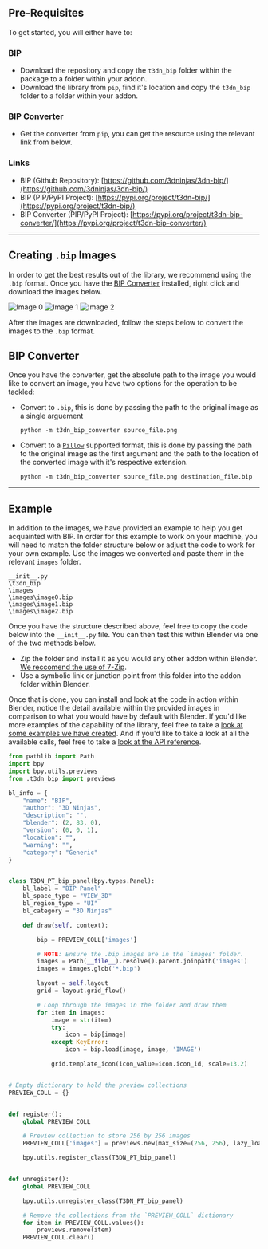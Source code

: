 ## Pre-Requisites

To get started, you will either have to:

### BIP

-   Download the repository and copy the `t3dn_bip` folder within the package
    to a folder within your addon.
-   Download the library from `pip`, find it's location and copy the `t3dn_bip`
    folder to a folder within your addon.

### BIP Converter

-   Get the converter from `pip`, you can get the resource using the relevant
    link from below.

### Links

-   BIP (Github Repository): [https://github.com/3dninjas/3dn-bip/](https://github.com/3dninjas/3dn-bip/)
-   BIP (PIP/PyPI Project): [https://pypi.org/project/t3dn-bip/](https://pypi.org/project/t3dn-bip/)
-   BIP Converter (PIP/PyPI Project): [https://pypi.org/project/t3dn-bip-converter/](https://pypi.org/project/t3dn-bip-converter/)

---

## Creating `.bip` Images

In order to get the best results out of the library, we recommend using the
`.bip` format. Once you have the [BIP Converter](https://pypi.org/project/t3dn-bip-converter/)
installed, right click and download the images below.

![Image 0](\images\image0.jpg)
![Image 1](\images\image1.jpg)
![Image 2](\images\image2.jpg)

After the images are downloaded, follow the steps below to convert the images to
the `.bip` format.

## BIP Converter

Once you have the converter, get the absolute path to the image you would like
to convert an image, you have two options for the operation to be tackled:

-   Convert to `.bip`, this is done by passing the path to the original image as
    a single arguement
    ```
    python -m t3dn_bip_converter source_file.png
    ```
-   Convert to a [`Pillow`](https://pillow.readthedocs.io/en/stable/handbook/image-file-formats.html)
    supported format, this is done by passing the path to the original image as
    the first argument and the path to the location of the converted image with
    it's respective extension.
    ```
    python -m t3dn_bip_converter source_file.png destination_file.bip
    ```

---

## Example

In addition to the images, we have provided an example to help you get
acquainted with BIP. In order for this example to work on your machine, you will
need to match the folder structure below or adjust the code to work for your own
example. Use the images we converted and paste them in the relevant `images`
folder.

```
__init__.py
\t3dn_bip
\images
\images\image0.bip
\images\image1.bip
\images\image2.bip
```

Once you have the structure described above, feel free to copy the code below
into the `__init__.py` file. You can then test this within Blender via one of
the two methods below.

-   Zip the folder and install it as you would any other addon within Blender.
    [We reccomend the use of 7-Zip](https://www.7-zip.org/download.html).
-   Use a symbolic link or junction point from this folder into the addon folder
    within Blender.

Once that is done, you can install and look at the code in action within
Blender, notice the detail available within the provided images in comparison to
what you would have by default with Blender.
If you'd like more examples of the capability of the library, feel free to take
a [look at some examples we have created](examples.md).
And if you'd like to take a look at all the available calls, feel free to take a
[look at the API reference](api_reference.md).

```python
from pathlib import Path
import bpy
import bpy.utils.previews
from .t3dn_bip import previews

bl_info = {
    "name": "BIP",
    "author": "3D Ninjas",
    "description": "",
    "blender": (2, 83, 0),
    "version": (0, 0, 1),
    "location": "",
    "warning": "",
    "category": "Generic"
}


class T3DN_PT_bip_panel(bpy.types.Panel):
    bl_label = "BIP Panel"
    bl_space_type = "VIEW_3D"
    bl_region_type = "UI"
    bl_category = "3D Ninjas"

    def draw(self, context):

        bip = PREVIEW_COLL['images']

        # NOTE: Ensure the .bip images are in the `images' folder.
        images = Path(__file__).resolve().parent.joinpath('images')
        images = images.glob('*.bip')

        layout = self.layout
        grid = layout.grid_flow()

        # Loop through the images in the folder and draw them
        for item in images:
            image = str(item)
            try:
                icon = bip[image]
            except KeyError:
                icon = bip.load(image, image, 'IMAGE')

            grid.template_icon(icon_value=icon.icon_id, scale=13.2)


# Empty dictionary to hold the preview collections
PREVIEW_COLL = {}


def register():
    global PREVIEW_COLL

    # Preview collection to store 256 by 256 images
    PREVIEW_COLL['images'] = previews.new(max_size=(256, 256), lazy_load=True)

    bpy.utils.register_class(T3DN_PT_bip_panel)


def unregister():
    global PREVIEW_COLL

    bpy.utils.unregister_class(T3DN_PT_bip_panel)

    # Remove the collections from the `PREVIEW_COLL` dictionary
    for item in PREVIEW_COLL.values():
        previews.remove(item)
    PREVIEW_COLL.clear()
```
